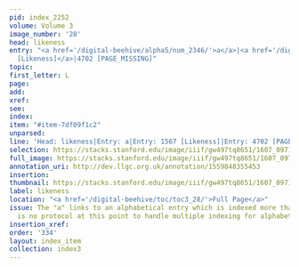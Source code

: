 ```yaml
---
pid: index_2252
volume: Volume 3
image_number: '28'
head: likeness
entry: "<a href='/digital-beehive/alpha5/num_2346/'>a</a>|<a href='/digital-beehive/num7/num_2346/'>1567
  [Likeness]</a>|4702 [PAGE_MISSING]"
topic:
first_letter: L
page:
add:
xref:
see:
index:
item: "#item-7df09f1c2"
unparsed:
line: 'Head: likeness|Entry: a|Entry: 1567 [Likeness]|Entry: 4702 [PAGE_MISSING]|#item-7df09f1c2'
selection: https://stacks.stanford.edu/image/iiif/gw497tq8651/1607_0971/1850,585,656,136/full/0/default.jpg
full_image: https://stacks.stanford.edu/image/iiif/gw497tq8651/1607_0971/full/full/0/default.jpg
annotation_uri: http://dev.llgc.org.uk/annotation/1559848355453
insertion:
thumbnail: https://stacks.stanford.edu/image/iiif/gw497tq8651/1607_0971/1850,585,656,136/150,/0/default.jpg
label: likeness
location: "<a href='/digital-beehive/toc/toc3_28/'>Full Page</a>"
issue: The "a" links to an alphabetical entry which is indexed more than once. There
  is no protocol at this point to handle multiple indexing for alphabetical entries.
insertion_xref:
order: '334'
layout: index_item
collection: index3
---
```

